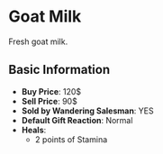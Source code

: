 # Goat Milk

Fresh goat milk.

## Basic Information

- **Buy Price**: 120$
- **Sell Price**: 90$
- **Sold by Wandering Salesman**: YES
- **Default Gift Reaction**: Normal
- **Heals**:
  - 2 points of Stamina